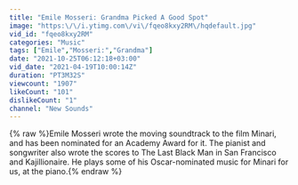 ```yaml
---
title: "Emile Mosseri: Grandma Picked A Good Spot"
image: "https:\/\/i.ytimg.com\/vi\/fqeo8kxy2RM\/hqdefault.jpg"
vid_id: "fqeo8kxy2RM"
categories: "Music"
tags: ["Emile","Mosseri:","Grandma"]
date: "2021-10-25T06:12:18+03:00"
vid_date: "2021-04-19T10:00:14Z"
duration: "PT3M32S"
viewcount: "1907"
likeCount: "101"
dislikeCount: "1"
channel: "New Sounds"
---
```

{% raw %}Emile Mosseri wrote the moving soundtrack to the film Minari, and has been nominated for an Academy Award for it.  The pianist and songwriter also wrote the scores to The Last Black Man in San Francisco and Kajillionaire.  He plays some of his Oscar-nominated music for Minari for us, at the piano.{% endraw %}
